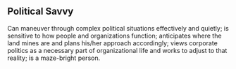 ## Political Savvy 

Can maneuver through complex political situations effectively and quietly; is sensitive to how people and organizations function; anticipates where the land mines are and plans his/her approach accordingly; views corporate politics as a necessary part of organizational life and works to adjust to that reality; is a maze-bright person.